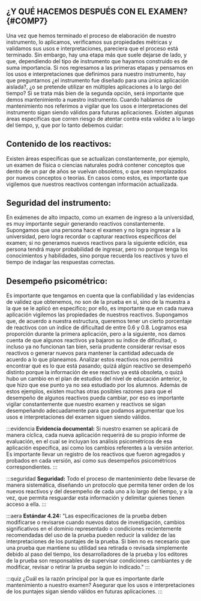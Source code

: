 ## ¿Y QUÉ HACEMOS DESPUÉS CON EL EXAMEN? {#COMP7}

Una vez que hemos terminado el proceso de elaboración de nuestro instrumento, lo aplicamos, verificamos sus propiedades métricas y validamos sus usos e interpretaciones, pareciera que el proceso está terminado. Sin embargo, hay una etapa más que suele dejarse de lado, y que, dependiendo del tipo de instrumento que hayamos construido es de suma importancia. Si nos regresamos a las primeras etapas y pensamos en los usos e interpretaciones que definimos para nuestro instrumento, hay que preguntarnos ¿el instrumento fue diseñado para una única aplicación aislada?, ¿o se pretende utilizar en múltiples aplicaciones a lo largo del tiempo? Si se trata más bien de la segunda opción, será importante que demos mantenimiento a nuestro instrumento.
Cuando hablamos de mantenimiento nos referimos a vigilar que los usos e interpretaciones del instrumento sigan siendo válidos para futuras aplicaciones. Existen algunas áreas específicas que corren riesgo de atentar contra esta validez a lo largo del tiempo, y, que por lo tanto debemos cuidar:

##	Contenido de los reactivos: 
Existen áreas específicas que se actualizan constantemente, por ejemplo, un examen de física o ciencias naturales podrá contener conceptos que dentro de un par de años se vuelvan obsoletos, o que sean remplazados por nuevos conceptos o teorías. En casos como estos, es importante que vigilemos que nuestros reactivos contengan información actualizada.  

##	Seguridad del instrumento: 
En exámenes de alto impacto, como un examen de ingreso a la universidad, es muy importante seguir generando reactivos constantemente. Supongamos que una persona hace el examen y no logra ingresar a la universidad, pero logra recordar o capturar reactivos específicos del examen; si no generamos nuevos reactivos para la siguiente edición, esa persona tendrá mayor probabilidad de ingresar, pero no porque tenga los conocimientos y habilidades, sino porque recuerda los reactivos y tuvo el tiempo de indagar las respuestas correctas.  

##	Desempeño psicométrico: 
Es importante que tengamos en cuenta que la confiabilidad y las evidencias de validez que obtenemos, no son de la prueba en sí, sino de la muestra a la que se le aplicó en específico; por ello, es importante que en cada nueva aplicación vigilemos las propiedades de nuestros reactivos. Supongamos que, de acuerdo a nuestra estructura, queremos tener un cierto porcentaje de reactivos con un índice de dificultad de entre 0.6 y 0.8. Logramos esa proporción durante la primera aplicación, pero a la siguiente, nos damos cuenta de que algunos reactivos ya bajaron su índice de dificultad, o incluso ya no funcionan tan bien, sería prudente considerar revisar esos reactivos o generar nuevos para mantener la cantidad adecuada de acuerdo a lo que planeamos. Analizar estos reactivos nos permitirá encontrar qué es lo que está pasando; quizá algún reactivo se desempeñó distinto porque la información de ese reactivo ya está obsoleta, o quizá hubo un cambio en el plan de estudios del nivel de educación anterior, lo que hizo que ese punto ya no sea estudiado por los alumnos. Además de estos ejemplos, existen muchas otras posibles razones para que el desempeño de algunos reactivos pueda cambiar, por eso es importante vigilar constantemente que nuestro examen y reactivos se sigan desempeñando adecuadamente para que podamos argumentar que los usos e interpretaciones del examen siguen siendo válidos.

:::evidencia
**Evidencia documental:** Si nuestro examen se aplicará de manera cíclica, cada nueva aplicación requerirá de su propio informe de evaluación, en el cual se incluyan los análisis psicométricos de esa aplicación específica, así como los cambios referentes a la versión anterior. Es importante llevar un registro de los reactivos que fueron agregados y probados en cada versión, así como sus desempeños psicométricos correspondientes.
:::

:::seguridad
**Seguridad:** Todo el proceso de mantenimiento debe llevarse de manera sistemática, diseñando un protocolo que permita tener orden de los nuevos reactivos y del desempeño de cada uno a lo largo del tiempo, y a la vez, que permita resguardar esta información y delimitar quienes tienen acceso a ella.
:::

:::aera
**Estándar 4.24:**
"Las especificaciones de la prueba deben modificarse o revisarse cuando nuevos datos de investigación, cambios significativos en el dominio representado o condiciones recientemente recomendadas del uso de la prueba pueden reducir la validez de las interpretaciones de los puntajes de la prueba. Si bien no es necesario que una prueba que mantiene su utilidad sea retirada o revisada simplemente debido al paso del tiempo, los desarrolladores de la prueba y los editores de la prueba son responsables de supervisar condiciones cambiantes y de modificar, revisar o retirar la prueba según lo indicado."
:::

:::quiz
¿Cuál es la razón principal por la que es importante darle mantenimiento a nuestro examen?
Asegurar que los usos e interpretaciones de los puntajes sigan siendo válidos en futuras aplicaciones.
:::
